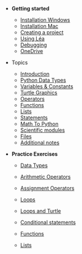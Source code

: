 * **Getting started**
  
  * [Installation Windows](Getting_started/01_1_python_installation_win.md)
  * [Installation Mac](Getting_started/01_2_python_installation_mac.md)
  * [Creating a project](Getting_started/03_create_new_project.md)
  * [Using Léa](Getting_started/04_lea.md)
  * [Debugging](Getting_started/06_debugging.md)
  * [OneDrive](Getting_started/07_one_drive.md)
  
* Topics
  * [Introduction](Pages/introduction_topics_page.md)
  * [Python Data Types](Pages/data_types_page.md)
  * [Variables & Constants](Notes/08_variables.md) 
  * [Turtle Graphics](Pages/turtle_graphics_page.md) 
  * [Operators](Pages/operators_topics_page.md) 
  * [Functions](Pages/functions_topics_page.md) 
  * [Lists](Pages/lists_topics_page.md)
  * [Statements](Pages/statements_intro_page.md)  
  * [Math To Python](Pages/math_to_python_page.md)   
  * [Scientific modules](Pages/scientific_modules_page.md)  
  * [Files](Notes/35_reading_files.md)
  * [Additional notes](Pages/additional_notes_page.md)

* **Practice Exercises**
  * [Data Types](Practice_questions/01_Practice_DataTypes.md)
  
  * [Arithmetic Operators](Practice_questions/02_Practice_Arithmetics.md)
  
  * [Assignment Operators](Practice_questions/04_Practice_Variables.md)
  
  * [Loops](Practice_questions/07_Practice_Loops.md)
  
  * [Loops and Turtle](Practice_questions/08_Practice_loops_drawing_with_turtle.md)
  
  * [Conditional statements](Practice_questions/06_Practice_Conditional_statements.md)
  
  * [Functions](Practice_questions/05_Practice_Functions.md)
  
  * [Lists](Practice_questions/09_Practice_lists.md)
  
    

